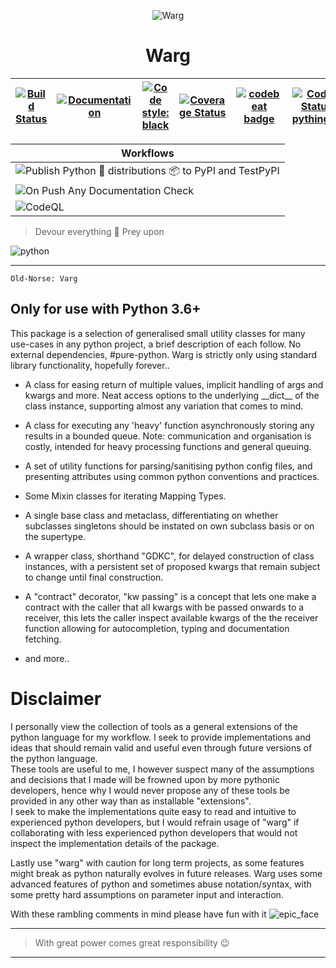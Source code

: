 <!--![warg](.github/images/warg.svg)-->

<p align="center">
  <img src=".github/images/warg.svg" alt='Warg' />
</p>

<h1 align="center">Warg</h1>

<!--# Warg-->

| [![Build Status](https://travis-ci.com/aivclab/warg.svg?branch=master)](https://travis-ci.com/aivclab/warg) | [![Documentation](https://img.shields.io/static/v1?label=&message=docs&color=EE4C2C&style=for-the-badge)](https://pything.github.io/warg/) | [![Code style: black](https://img.shields.io/badge/code%20style-black-000000.svg)](https://github.com/ambv/black) | [![Coverage Status](https://coveralls.io/repos/github/aivclab/warg/badge.svg?branch=master)](https://coveralls.io/github/aivclab/warg?branch=master) | [![codebeat badge](https://codebeat.co/badges/e788d8e5-9934-44bf-85e2-b8043e5806bc)](https://codebeat.co/projects/github-com-pything-warg-master) | [![Codeship Status for pything/warg](https://app.codeship.com/projects/34b921f0-5e8f-0138-1e29-1ef237e9df62/status?branch=master)](https://app.codeship.com/projects/392349) | [![codecov](https://codecov.io/gh/pything/warg/branch/master/graph/badge.svg?token=g59R80u4j2)](https://codecov.io/gh/pything/warg) |
| ----------------------------------------------------------------------------------------------------------- | ------------------------------------------------------------------------------------------------------------------------------------------ | ----------------------------------------------------------------------------------------------------------------- | ---------------------------------------------------------------------------------------------------------------------------------------------------- | ------------------------------------------------------------------------------------------------------------------------------------------------- | ---------------------------------------------------------------------------------------------------------------------------------------------------------------------------- | ----------------------------------------------------------------------------------------------------------------------------------- |

| Workflows                                                                                                                                                                                                 |
| --------------------------------------------------------------------------------------------------------------------------------------------------------------------------------------------------------- |
| ![Publish Python 🐍 distributions 📦 to PyPI and TestPyPI](https://github.com/pything/warg/workflows/Publish%20Python%20%F0%9F%90%8D%20distributions%20%F0%9F%93%A6%20to%20PyPI%20and%20TestPyPI/badge.svg) |
| ![On Push Any Documentation Check](https://github.com/pything/warg/workflows/On%20Push%20Any%20Documentation%20Check/badge.svg)                                                                           |
| ![CodeQL](https://github.com/pything/warg/workflows/CodeQL/badge.svg)                                                                                                                                     |

> Devour everything :wolf:
> Prey upon

![python](.github/images/python.svg)

______________________________________________________________________

`Old-Norse: Varg`

## Only for use with Python 3.6+

This package is a selection of generalised small utility classes for many use-cases in any python project, a brief
description of each follow. No external dependencies, #pure-python. Warg is strictly only using standard library functionality, hopefully forever..

- A class for easing return of multiple values, implicit handling of args and kwargs and more. Neat access options to
    the underlying \_\_dict\_\_ of the class instance, supporting almost any variation that comes to mind.

- A class for executing any 'heavy' function asynchronously storing any results in a bounded queue. Note: communication
    and organisation is costly, intended for heavy processing functions and general queuing.

- A set of utility functions for parsing/sanitising python config files, and presenting attributes using common python
    conventions and practices.

- Some Mixin classes for iterating Mapping Types.

- A single base class and metaclass, differentiating on whether subclasses singletons should be instated on own subclass
    basis or on the supertype.

- A wrapper class, shorthand "GDKC", for delayed construction of class instances, with a persistent set of proposed
    kwargs that remain subject to change until final construction.

- A "contract" decorator, "kw passing" is a concept that lets one make a contract with the caller that all kwargs with
    be passed onwards to a receiver, this lets the caller inspect available kwargs of the the receiver function allowing
    for autocompletion, typing and documentation fetching.

- and more..

# Disclaimer

I personally view the collection of tools as a general extensions of the python language for my workflow. I seek to
provide implementations and ideas that should remain valid and useful even through future versions of the python
language.\
These tools are useful to me, I however suspect many of the assumptions and decisions that I made will be frowned upon
by more pythonic developers, hence why I would never propose any of these tools be provided in any other way than as
installable "extensions".\
I seek to make the implementations quite easy to read and intuitive to experienced python developers, but I would
refrain usage of "warg" if collaborating with less experienced python developers that would not inspect the
implementation details of the package.

Lastly use "warg" with caution for long term projects, as some features might break as python naturally evolves in
future releases. Warg uses some advanced features of python and sometimes abuse notation/syntax, with some pretty hard
assumptions on parameter input and interaction.

With these rambling comments in mind please have fun with it ![epic_face](.github/images/epic_face.png)

______________________________________________________________________

> With great power comes great responsibility :wink:

______________________________________________________________________
